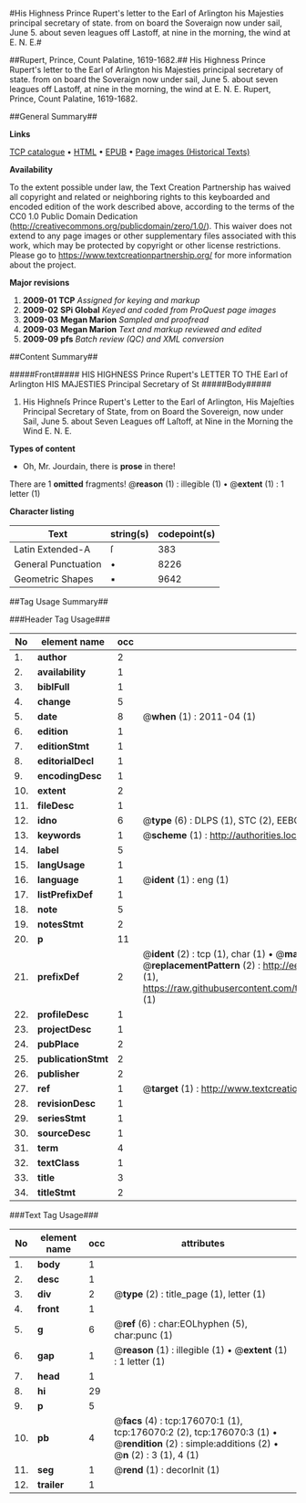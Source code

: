 #His Highness Prince Rupert's letter to the Earl of Arlington his Majesties principal secretary of state. from on board the Soveraign now under sail, June 5. about seven leagues off Lastoff, at nine in the morning, the wind at E. N. E.#

##Rupert, Prince, Count Palatine, 1619-1682.##
His Highness Prince Rupert's letter to the Earl of Arlington his Majesties principal secretary of state. from on board the Soveraign now under sail, June 5. about seven leagues off Lastoff, at nine in the morning, the wind at E. N. E.
Rupert, Prince, Count Palatine, 1619-1682.

##General Summary##

**Links**

[TCP catalogue](http://www.ota.ox.ac.uk/tcp/)  • 
[HTML](http://tei.it.ox.ac.uk/tcp/Texts-HTML/free/B05/B05077.html)  • 
[EPUB](http://tei.it.ox.ac.uk/tcp/Texts-EPUB/free/B05/B05077.epub) • 
[Page images (Historical Texts)](https://historicaltexts.jisc.ac.uk/eebo-52614931e)

**Availability**

To the extent possible under law, the Text Creation Partnership has waived all copyright and related or neighboring rights to this keyboarded and encoded edition of the work described above, according to the terms of the CC0 1.0 Public Domain Dedication (http://creativecommons.org/publicdomain/zero/1.0/). This waiver does not extend to any page images or other supplementary files associated with this work, which may be protected by copyright or other license restrictions. Please go to https://www.textcreationpartnership.org/ for more information about the project.

**Major revisions**

1. __2009-01__ __TCP__ *Assigned for keying and markup*
1. __2009-02__ __SPi Global__ *Keyed and coded from ProQuest page images*
1. __2009-03__ __Megan Marion__ *Sampled and proofread*
1. __2009-03__ __Megan Marion__ *Text and markup reviewed and edited*
1. __2009-09__ __pfs__ *Batch review (QC) and XML conversion*

##Content Summary##

#####Front#####
HIS HIGHNESS Prince Rupert's LETTER TO THE Earl of Arlington HIS MAJESTIES Principal Secretary of St
#####Body#####

1. His Highneſs Prince Rupert's Letter to the Earl of Arlington, His Majeſties Principal Secretary of State, from on Board the Sovereign, now under Sail, June 5. about Seven Leagues off Laſtoff, at Nine in the Morning the Wind E. N. E.

**Types of content**

  * Oh, Mr. Jourdain, there is **prose** in there!

There are 1 **omitted** fragments! 
 @__reason__ (1) : illegible (1)  •  @__extent__ (1) : 1 letter (1)

**Character listing**


|Text|string(s)|codepoint(s)|
|---|---|---|
|Latin Extended-A|ſ|383|
|General Punctuation|•|8226|
|Geometric Shapes|▪|9642|

##Tag Usage Summary##

###Header Tag Usage###

|No|element name|occ|attributes|
|---|---|---|---|
|1.|__author__|2||
|2.|__availability__|1||
|3.|__biblFull__|1||
|4.|__change__|5||
|5.|__date__|8| @__when__ (1) : 2011-04 (1)|
|6.|__edition__|1||
|7.|__editionStmt__|1||
|8.|__editorialDecl__|1||
|9.|__encodingDesc__|1||
|10.|__extent__|2||
|11.|__fileDesc__|1||
|12.|__idno__|6| @__type__ (6) : DLPS (1), STC (2), EEBO-CITATION (1), OCLC (1), VID (1)|
|13.|__keywords__|1| @__scheme__ (1) : http://authorities.loc.gov/ (1)|
|14.|__label__|5||
|15.|__langUsage__|1||
|16.|__language__|1| @__ident__ (1) : eng (1)|
|17.|__listPrefixDef__|1||
|18.|__note__|5||
|19.|__notesStmt__|2||
|20.|__p__|11||
|21.|__prefixDef__|2| @__ident__ (2) : tcp (1), char (1)  •  @__matchPattern__ (2) : ([0-9\-]+):([0-9IVX]+) (1), (.+) (1)  •  @__replacementPattern__ (2) : http://eebo.chadwyck.com/downloadtiff?vid=$1&page=$2 (1), https://raw.githubusercontent.com/textcreationpartnership/Texts/master/tcpchars.xml#$1 (1)|
|22.|__profileDesc__|1||
|23.|__projectDesc__|1||
|24.|__pubPlace__|2||
|25.|__publicationStmt__|2||
|26.|__publisher__|2||
|27.|__ref__|1| @__target__ (1) : http://www.textcreationpartnership.org/docs/. (1)|
|28.|__revisionDesc__|1||
|29.|__seriesStmt__|1||
|30.|__sourceDesc__|1||
|31.|__term__|4||
|32.|__textClass__|1||
|33.|__title__|3||
|34.|__titleStmt__|2||


###Text Tag Usage###

|No|element name|occ|attributes|
|---|---|---|---|
|1.|__body__|1||
|2.|__desc__|1||
|3.|__div__|2| @__type__ (2) : title_page (1), letter (1)|
|4.|__front__|1||
|5.|__g__|6| @__ref__ (6) : char:EOLhyphen (5), char:punc (1)|
|6.|__gap__|1| @__reason__ (1) : illegible (1)  •  @__extent__ (1) : 1 letter (1)|
|7.|__head__|1||
|8.|__hi__|29||
|9.|__p__|5||
|10.|__pb__|4| @__facs__ (4) : tcp:176070:1 (1), tcp:176070:2 (2), tcp:176070:3 (1)  •  @__rendition__ (2) : simple:additions (2)  •  @__n__ (2) : 3 (1), 4 (1)|
|11.|__seg__|1| @__rend__ (1) : decorInit (1)|
|12.|__trailer__|1||
